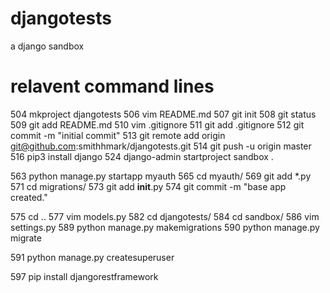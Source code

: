 # djangotests

a django sandbox

# relavent command lines
  504  mkproject djangotests
  506  vim README.md
  507  git init
  508  git status
  509  git add README.md
  510  vim .gitignore
  511  git add .gitignore
  512  git commit -m "initial commit"
  513  git remote add origin git@github.com:smithhmark/djangotests.git
  514  git push -u origin master
  516  pip3 install django
  524  django-admin startproject sandbox .

  563  python manage.py startapp myauth
  565  cd myauth/
  569  git add *.py
  571  cd migrations/
  573  git add __init__.py
  574  git commit -m "base app created."

  575  cd ..
  577  vim models.py
  582  cd djangotests/
  584  cd sandbox/
  586  vim settings.py
  589  python manage.py makemigrations
  590  python manage.py migrate

  591  python manage.py createsuperuser

  597  pip install djangorestframework
 
